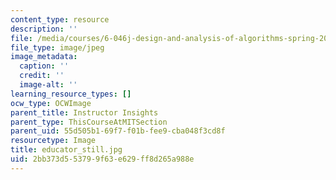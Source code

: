 ```yaml
---
content_type: resource
description: ''
file: /media/courses/6-046j-design-and-analysis-of-algorithms-spring-2015/2bb373d553799f63e629ff8d265a988e_educator_still.jpg
file_type: image/jpeg
image_metadata:
  caption: ''
  credit: ''
  image-alt: ''
learning_resource_types: []
ocw_type: OCWImage
parent_title: Instructor Insights
parent_type: ThisCourseAtMITSection
parent_uid: 55d505b1-69f7-f01b-fee9-cba048f3cd8f
resourcetype: Image
title: educator_still.jpg
uid: 2bb373d5-5379-9f63-e629-ff8d265a988e
---
```

